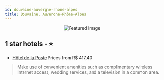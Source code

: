 ```yaml
---
id: douvaine-auvergne-rhone-alpes
title: Douvaine, Auvergne-Rhône-Alpes
---
```


<center><img src="https://i.travelapi.com/hotels/35000000/34920000/34919600/34919516/32b6ca5d_z.jpg" alt="Featured Image" /></center>


##  1 star hotels - ⭐️

-    [Hôtel de la Poste](https://us.hurb.com/hotels/douvaine/hotel-de-la-poste-JNP-JP389918?cmp=18055) Prices from R$ 417,40
   > Make use of convenient amenities such as complimentary wireless Internet access, wedding services, and a television in a common area.
